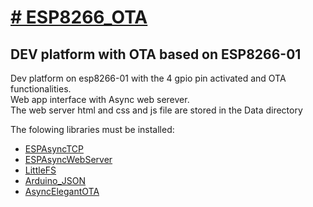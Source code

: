 <h1><span style="text-decoration: underline;"># ESP8266_OTA</span></h1>
<h2>DEV platform with OTA based on ESP8266-01</h2>
<p>Dev platform on esp8266-01 with the 4 gpio pin activated and OTA functionalities.<br> 
Web app interface with Async web serever.<br> 
The web server html and css and js file are stored in the Data directory</p>
<p>The folowing libraries must be installed:</p>
<ul>
<li><a href="https://github.com/me-no-dev/ESPAsyncTCP">ESPAsyncTCP</a></li>
<li>
<div>
<div><a href="https://github.com/me-no-dev/ESPAsyncWebServer">ESPAsyncWebServer</a></div>
</div>
</li>
<li><a href="https://github.com/earlephilhower/arduino-esp8266littlefs-plugin/releases">LittleFS </a></li>
<li><a href="https://www.arduino.cc/reference/en/libraries/arduino_json/">Arduino_JSON </a></li>
<li><a href="https://github.com/ayushsharma82/AsyncElegantOTA">AsyncElegantOTA</a></li>
</ul>
